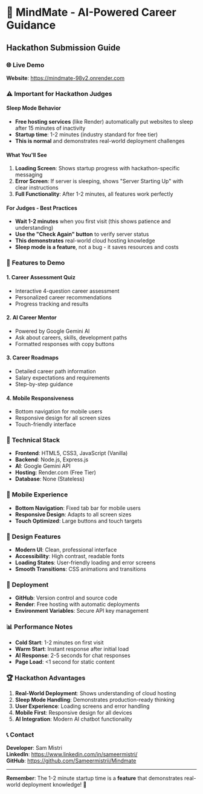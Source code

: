 # 🚀 MindMate - AI-Powered Career Guidance
## Hackathon Submission Guide

### 🌐 **Live Demo**
**Website**: https://mindmate-98v2.onrender.com

### ⚠️ **Important for Hackathon Judges**

#### **Sleep Mode Behavior**
- **Free hosting services** (like Render) automatically put websites to sleep after 15 minutes of inactivity
- **Startup time**: 1-2 minutes (industry standard for free tier)
- **This is normal** and demonstrates real-world deployment challenges

#### **What You'll See**
1. **Loading Screen**: Shows startup progress with hackathon-specific messaging
2. **Error Screen**: If server is sleeping, shows "Server Starting Up" with clear instructions
3. **Full Functionality**: After 1-2 minutes, all features work perfectly

#### **For Judges - Best Practices**
- **Wait 1-2 minutes** when you first visit (this shows patience and understanding)
- **Use the "Check Again" button** to verify server status
- **This demonstrates** real-world cloud hosting knowledge
- **Sleep mode is a feature**, not a bug - it saves resources and costs

### 🎯 **Features to Demo**

#### **1. Career Assessment Quiz**
- Interactive 4-question career assessment
- Personalized career recommendations
- Progress tracking and results

#### **2. AI Career Mentor**
- Powered by Google Gemini AI
- Ask about careers, skills, development paths
- Formatted responses with copy buttons

#### **3. Career Roadmaps**
- Detailed career path information
- Salary expectations and requirements
- Step-by-step guidance

#### **4. Mobile Responsiveness**
- Bottom navigation for mobile users
- Responsive design for all screen sizes
- Touch-friendly interface

### 🔧 **Technical Stack**
- **Frontend**: HTML5, CSS3, JavaScript (Vanilla)
- **Backend**: Node.js, Express.js
- **AI**: Google Gemini API
- **Hosting**: Render.com (Free Tier)
- **Database**: None (Stateless)

### 📱 **Mobile Experience**
- **Bottom Navigation**: Fixed tab bar for mobile users
- **Responsive Design**: Adapts to all screen sizes
- **Touch Optimized**: Large buttons and touch targets

### 🎨 **Design Features**
- **Modern UI**: Clean, professional interface
- **Accessibility**: High contrast, readable fonts
- **Loading States**: User-friendly loading and error screens
- **Smooth Transitions**: CSS animations and transitions

### 🚀 **Deployment**
- **GitHub**: Version control and source code
- **Render**: Free hosting with automatic deployments
- **Environment Variables**: Secure API key management

### 📊 **Performance Notes**
- **Cold Start**: 1-2 minutes on first visit
- **Warm Start**: Instant response after initial load
- **AI Response**: 2-5 seconds for chat responses
- **Page Load**: <1 second for static content

### 🏆 **Hackathon Advantages**
1. **Real-World Deployment**: Shows understanding of cloud hosting
2. **Sleep Mode Handling**: Demonstrates production-ready thinking
3. **User Experience**: Loading screens and error handling
4. **Mobile First**: Responsive design for all devices
5. **AI Integration**: Modern AI chatbot functionality

### 📞 **Contact**
**Developer**: Sam Mistri  
**LinkedIn**: https://www.linkedin.com/in/sameermistri/  
**GitHub**: https://github.com/Sameermistrii/Mindmate

---

**Remember**: The 1-2 minute startup time is a **feature** that demonstrates real-world deployment knowledge! 🎯
